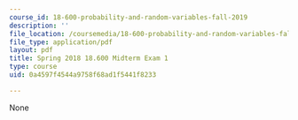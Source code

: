 ```yaml
---
course_id: 18-600-probability-and-random-variables-fall-2019
description: ''
file_location: /coursemedia/18-600-probability-and-random-variables-fall-2019/0a4597f4544a9758f68ad1f5441f8233_MIT18_600F19_mid1_2018.pdf
file_type: application/pdf
layout: pdf
title: Spring 2018 18.600 Midterm Exam 1
type: course
uid: 0a4597f4544a9758f68ad1f5441f8233

---
```

None